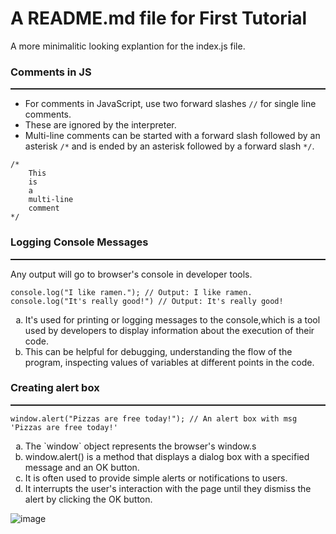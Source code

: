 # A README.md file for First Tutorial

A more minimalitic looking explantion for the index.js file.

### Comments in JS
<hr style="border-top: 1px solid">

- For comments in JavaScript, use two forward slashes `//` for single line comments.
- These are ignored by the interpreter.
- Multi-line comments can be started with a forward slash followed by an asterisk `/*` and is ended by an asterisk followed by a forward slash `*/`.

```
/*
    This
    is
    a
    multi-line
    comment
*/
```

### Logging Console Messages
<hr style="border-top: 1px solid">

Any output will go to browser's console in developer tools.

```
console.log("I like ramen."); // Output: I like ramen.
console.log("It's really good!") // Output: It's really good!
```

<ol type="a">
	<li>It's used for printing or logging messages to the console,which is a tool used by developers to display information about the execution of their code.</li>
	<li>This can be helpful for debugging, understanding the flow of the program, inspecting values of variables at different points in the code.</li>
</ol> 

### Creating alert box
<hr style="border-top: 1px solid">

```
window.alert("Pizzas are free today!"); // An alert box with msg 'Pizzas are free today!'
```

<ol type="a">
    <li>The `window` object represents the browser's window.s</li>
    <li>window.alert() is a method that displays a dialog box with a specified message and an OK button.</li>
    <li>It is often used to provide simple alerts or notifications to users.</li>
    <li>It interrupts the user's interaction with the page until they dismiss the alert by clicking the OK button.</li>
</ol>

![image](https://github.com/akarsh0913/Perpetual-Autodidacticism/assets/134067749/6bac5c1f-aac6-4493-8970-6873ffd9ee83)
